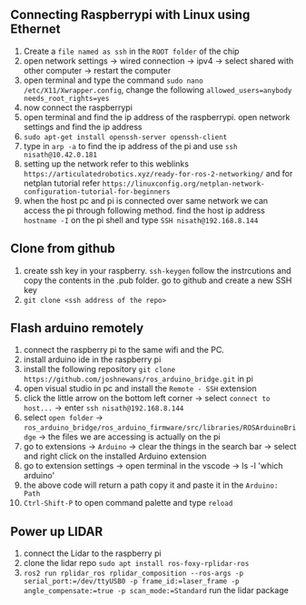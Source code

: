 Connecting Raspberrypi with Linux using Ethernet
-----------------------------------------------
1. Create a `file named as ssh` in the `ROOT folder` of the chip
2. open network settings -> wired connection -> ipv4 -> select shared with other computer -> restart the computer
3. open terminal and type the command `sudo nano /etc/X11/Xwrapper.config`, change the following
   `allowed_users=anybody
   needs_root_rights=yes`
4. now connect the raspberrypi
5. open terminal and find the ip address of the raspberrypi. open network settings and find the ip address
6. `sudo apt-get install openssh-server openssh-client`
7. type in `arp -a` to find the ip address of the pi and use `ssh nisath@10.42.0.181`
8. setting up the network refer to this weblinks `https://articulatedrobotics.xyz/ready-for-ros-2-networking/` and for netplan tutorial refer `https://linuxconfig.org/netplan-network-configuration-tutorial-for-beginners`
9. when the host pc and pi is connected over same network we can access the pi through following method. find the host ip address `hostname -I` on the pi shell and type `SSH nisath@192.168.8.144`

Clone from github
---------------
1. create ssh key in your raspberry. `ssh-keygen` follow the instrcutions and copy the contents in the .pub folder. go to github and create a new SSH key
2. `git clone <ssh address of the repo>`

Flash arduino remotely
----------------------
1. connect the raspberry pi to the same wifi and the PC.
2. install arduino ide in the raspberry pi
3. install the following repository `git clone https://github.com/joshnewans/ros_arduino_bridge.git` in pi
4. open visual studio in pc and install the `Remote - SSH` extension
5. click the little arrow on the bottom left corner -> select `connect to host...` -> enter `ssh nisath@192.168.8.144`
6. select `open folder` -> `ros_arduino_bridge/ros_arduino_firmware/src/libraries/ROSArduinoBridge` -> the files we are accessing is actually on the pi
7. go to extensions -> `Arduino` -> clear the things in the search bar -> select and right click on the installed Arduino extension
8. go to extension settings -> open terminal in the vscode -> ls -l 'which arduino'
9. the above code will return a path copy it and paste it in the `Arduino: Path`
10. `Ctrl-Shift-P` to open command palette and type `reload`

Power up LIDAR
-------------
1. connect the Lidar to the raspberry pi
2. clone the lidar repo `sudo apt install ros-foxy-rplidar-ros`
3. `ros2 run rplidar_ros rplidar_composition --ros-args -p serial_port:=/dev/ttyUSB0 -p frame_id:=laser_frame -p angle_compensate:=true -p scan_mode:=Standard` run the lidar package
